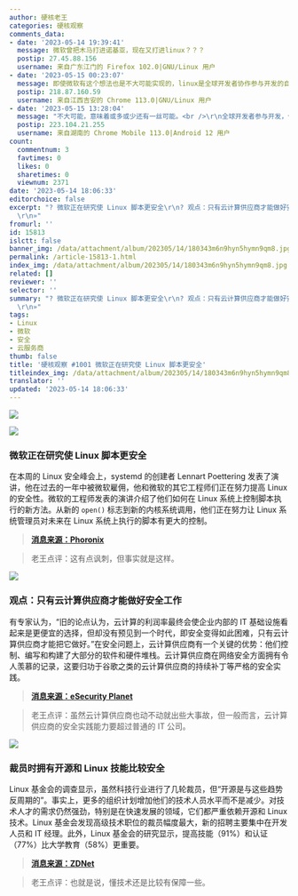 ```yaml
---
author: 硬核老王
categories: 硬核观察
comments_data:
- date: '2023-05-14 19:39:41'
  message: 微软曾把木马打进诺基亚，现在又打进linux？？？
  postip: 27.45.88.156
  username: 来自广东江门的 Firefox 102.0|GNU/Linux 用户
- date: '2023-05-15 00:23:07'
  message: 即使微软有这个想法也是不大可能实现的，linux是全球开发者协作参与开发的自由软件，而诺基亚是一家专有硬件厂商。
  postip: 218.87.160.59
  username: 来自江西吉安的 Chrome 113.0|GNU/Linux 用户
- date: '2023-05-15 13:28:04'
  message: "不大可能，意味着或多或少还有一丝可能。<br />\r\n全球开发者参与开发，但却只有极少数人参与代码审核。"
  postip: 223.104.21.255
  username: 来自湖南的 Chrome Mobile 113.0|Android 12 用户
count:
  commentnum: 3
  favtimes: 0
  likes: 0
  sharetimes: 0
  viewnum: 2371
date: '2023-05-14 18:06:33'
editorchoice: false
excerpt: "? 微软正在研究使 Linux 脚本更安全\r\n? 观点：只有云计算供应商才能做好安全工作\r\n? 裁员时拥有开源和 Linux 技能比较安全\r\n»
  \r\n»"
fromurl: ''
id: 15813
islctt: false
banner_img: /data/attachment/album/202305/14/180343m6n9hyn5hymn9qm8.jpg
permalink: /article-15813-1.html
index_img: /data/attachment/album/202305/14/180343m6n9hyn5hymn9qm8.jpg
related: []
reviewer: ''
selector: ''
summary: "? 微软正在研究使 Linux 脚本更安全\r\n? 观点：只有云计算供应商才能做好安全工作\r\n? 裁员时拥有开源和 Linux 技能比较安全\r\n»
  \r\n»"
tags:
- Linux
- 微软
- 安全
- 云服务商
thumb: false
title: '硬核观察 #1001 微软正在研究使 Linux 脚本更安全'
titleindex_img: /data/attachment/album/202305/14/180343m6n9hyn5hymn9qm8.jpg
translator: ''
updated: '2023-05-14 18:06:33'
---
```


![](/data/attachment/album/202305/14/180343m6n9hyn5hymn9qm8.jpg)


![](/data/attachment/album/202305/14/180353o0b2iiihylns2v2i.jpg)


### 微软正在研究使 Linux 脚本更安全


在本周的 Linux 安全峰会上，systemd 的创建者 Lennart Poettering 发表了演讲，他在过去的一年中被微软雇佣，他和微软的其它工程师们正在努力提高 Linux 的安全性。微软的工程师发表的演讲介绍了他们如何在 Linux 系统上控制脚本执行的新方法。从新的 `open()` 标志到新的内核系统调用，他们正在努力让 Linux 系统管理员对未来在 Linux 系统上执行的脚本有更大的控制。



> 
> **[消息来源：Phoronix](https://www.phoronix.com/news/MS-Linux-Script-Exec-Control)**
> 
> 
> 



> 
> 老王点评：这有点讽刺，但事实就是这样。
> 
> 
> 


![](/data/attachment/album/202305/14/180405ndveivhehwd0d2d0.jpg)


### 观点：只有云计算供应商才能做好安全工作


有专家认为，“旧的论点认为，云计算的利润率最终会使企业内部的 IT 基础设施看起来是更便宜的选择，但却没有预见到一个时代，即安全变得如此困难，只有云计算供应商才能把它做好。”在安全问题上，云计算供应商有一个关键的优势：他们控制、编写和构建了大部分的软件和硬件堆栈。云计算供应商在网络安全方面拥有令人羡慕的记录，这要归功于谷歌之类的云计算供应商的持续补丁等严格的安全实践。



> 
> **[消息来源：eSecurity Planet](https://www.esecurityplanet.com/cloud/cloud-service-provider-security/)**
> 
> 
> 



> 
> 老王点评：虽然云计算供应商也动不动就出些大事故，但一般而言，云计算供应商的安全实践能力要超过普通的 IT 公司。
> 
> 
> 


![](/data/attachment/album/202305/14/180425b8clnqq8frenn6l6.jpg)


### 裁员时拥有开源和 Linux 技能比较安全


Linux 基金会的调查显示，虽然科技行业进行了几轮裁员，但“开源是与这些趋势反周期的”。事实上，更多的组织计划增加他们的技术人员水平而不是减少。对技术人才的需求仍然强劲，特别是在快速发展的领域，它们都严重依赖开源和 Linux 技术。Linux 基金会发现高级技术职位的裁员幅度最大，新的招聘主要集中在开发人员和 IT 经理。此外，Linux 基金会的研究显示，提高技能（91%）和认证（77%）比大学教育（58%）更重要。



> 
> **[消息来源：ZDNet](https://www.zdnet.com/article/open-source-and-linux-skills-still-in-demand-in-a-dark-economy/)**
> 
> 
> 



> 
> 老王点评：也就是说，懂技术还是比较有保障一些。
> 
> 
>